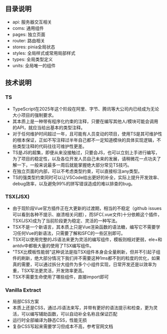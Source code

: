 ## 目录说明
- api: 服务器交互相关
- coms: 通用组件
- pages: 独立页面
- router: 路由相关
- stores: pinia全局状态
- styles: 全局样式或常用局部样式
- types: 全局类型定义
- units: 全局唯一的组件
## 技术说明
### TS
- TypeScript在2025年这个阶段在阿里、字节、腾讯等大公司内已经成为无论大小项目的强制要求。
- 其本质上是一种带有程序化约束的注释，只要在编写其他人/模块可能会调用的API，就应当给出基本的类型注释。
- 对于任何维护时间超过一年，且可能有人员变动的项目，使用TS是其可维护性的根本保证，正如不写注释过半年自己都不一定知道模块的具体实现逻辑，不些类型注释的代码往往可维护性更差。
- TS是JS的超集，即便从来没接触过，只要会JS，也可以立刻上手进行编写，为了项目的稳定性，以及各位开发人员自己未来的发展，请稍微花一点功夫了解一下，一般来说最多一周后就能掌握绝大部分常见TS技巧。
- 在独立页面的内部，可以不考虑类型约束，可以直接标注any类型。
- TS的强类型约束同时可以让VSCode给出更好的补全，实际上提升开发效率、debug效率，以及避免99%的拼写错误造成的难以排查的bug。
### TSX(JSX)
- 由于现阶段Vue官方插件正在大更新的过渡期，相当的不稳定（github issues可以看到各种不提示、崩溃相关问题），而SFC(.vue文件)十分依赖这个插件，TSX(JSX)成为了当前阶段更为稳定、灵活的一种写法。
- TSX不是一个新语言，其本质上只是Vue渲染函数的语法糖，编写它不需要学习任何Vue的新语法，只需要了解和SFC的一些区别即可。
- TSX可以使用完整的JS语法来更为灵活的编写组件，模板则相对更弱，ele+和antdv中都极大量的使用了TSX编写组件。
- "TSX比模板性能弱"这种说法是指TSX组件本身会全量刷新，但并不引起子组件的刷新，绝大部分情况下我们并不需要这种1ms都不到的粒度的优化，如果真的需要，可以通过拆分大组件为多个小组件实现，日常开发还是以效率为重，TSX写法更灵活，开发效率更高。
- TSX不需要生命使用了哪些组件，直接import即可
### Vanilla Extract
- 局部CSS方案
- 本质上还是CSS，通过JS语法来写，并带有更好的语法提示和检查，更为灵活，可以编写辅助函数，可以自动补全名称且保证匹配
- 运行时全部编译为静态CSS，性能无损
- 复杂CSS写起来需要学习但成本不高，参考官网文档
